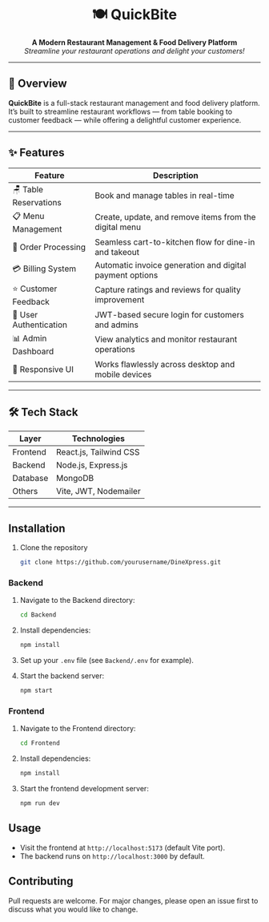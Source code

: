 <h1 align="center">🍽️ QuickBite</h1>

<p align="center">
  <b>A Modern Restaurant Management & Food Delivery Platform</b><br>
  <i>Streamline your restaurant operations and delight your customers!</i>
</p>

---

## 🚀 Overview

**QuickBite** is a full-stack restaurant management and food delivery platform. It’s built to streamline restaurant workflows — from table booking to customer feedback — while offering a delightful customer experience.

---

## ✨ Features

| Feature                     | Description                                                  |
|----------------------------|--------------------------------------------------------------|
| 🪑 Table Reservations       | Book and manage tables in real-time                          |
| 📋 Menu Management          | Create, update, and remove items from the digital menu       |
| 🛒 Order Processing         | Seamless cart-to-kitchen flow for dine-in and takeout        |
| 💳 Billing System           | Automatic invoice generation and digital payment options     |
| ⭐ Customer Feedback        | Capture ratings and reviews for quality improvement          |
| 🔐 User Authentication      | JWT-based secure login for customers and admins              |
| 📊 Admin Dashboard          | View analytics and monitor restaurant operations             |
| 📱 Responsive UI            | Works flawlessly across desktop and mobile devices           |

---

## 🛠️ Tech Stack

| Layer       | Technologies                              |
|-------------|-------------------------------------------|
| Frontend    | React.js, Tailwind CSS                    |
| Backend     | Node.js, Express.js                       |
| Database    | MongoDB                                   |
| Others      | Vite, JWT, Nodemailer                     |

---
## Installation
1. Clone the repository
    ```bash
    git clone https://github.com/yourusername/DineXpress.git
    ```

### Backend

1. Navigate to the Backend directory:
    ```bash
    cd Backend
    ```
2. Install dependencies:
    ```bash
    npm install
    ```
3. Set up your `.env` file (see `Backend/.env` for example).

4. Start the backend server:
    ```bash
    npm start
    ```

### Frontend

1. Navigate to the Frontend directory:
    ```bash
    cd Frontend
    ```
2. Install dependencies:
    ```bash
    npm install
    ```
3. Start the frontend development server:
    ```bash
    npm run dev
    ```

## Usage

- Visit the frontend at `http://localhost:5173` (default Vite port).
- The backend runs on `http://localhost:3000` by default.

## Contributing
Pull requests are welcome. For major changes, please open an issue first to discuss what you would like to change.



